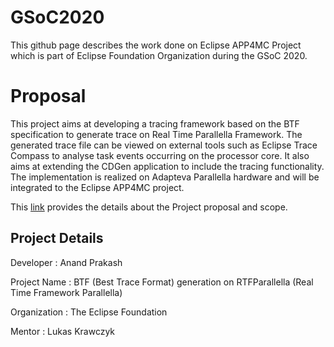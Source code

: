 # GSoC2020
This github page describes the work done on Eclipse APP4MC Project which is part of Eclipse Foundation Organization during the GSoC 2020.

# Proposal

This project aims at developing a tracing framework based on the BTF specification to generate trace
on Real Time Parallella Framework. The generated trace file can be viewed on external tools such as
Eclipse Trace Compass to analyse task events occurring on the processor core. It also aims at extending
the CDGen application to include the tracing functionality. The implementation is realized on Adapteva
Parallella hardware and will be integrated to the Eclipse APP4MC project.

This [link](https://summerofcode.withgoogle.com/dashboard/project/6611880795176960/details/) provides the details about the Project proposal and scope.

## Project Details

Developer    : Anand Prakash

Project Name : BTF (Best Trace Format) generation on RTFParallella (Real Time Framework Parallella)

Organization : The Eclipse Foundation

Mentor       : Lukas Krawczyk



